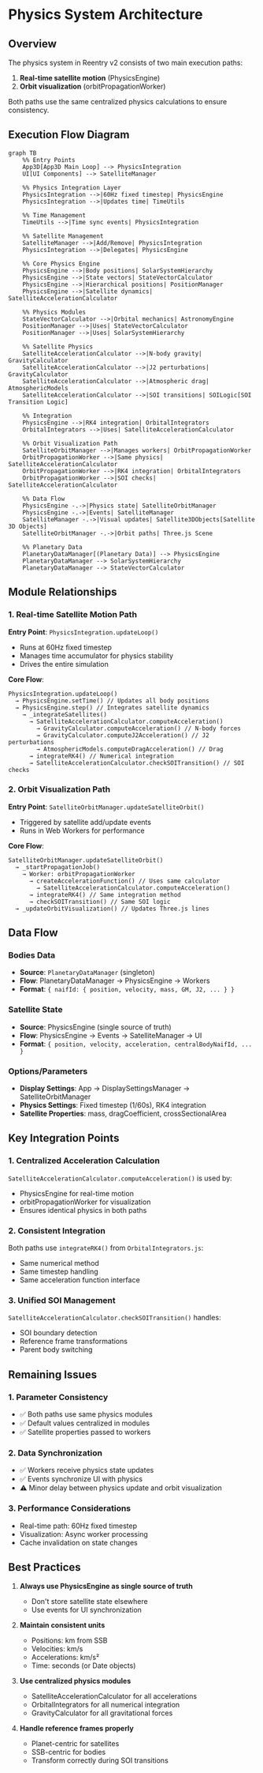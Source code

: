 # Physics System Architecture

## Overview

The physics system in Reentry v2 consists of two main execution paths:
1. **Real-time satellite motion** (PhysicsEngine)
2. **Orbit visualization** (orbitPropagationWorker)

Both paths use the same centralized physics calculations to ensure consistency.

## Execution Flow Diagram

```mermaid
graph TB
    %% Entry Points
    App3D[App3D Main Loop] --> PhysicsIntegration
    UI[UI Components] --> SatelliteManager
    
    %% Physics Integration Layer
    PhysicsIntegration -->|60Hz fixed timestep| PhysicsEngine
    PhysicsIntegration -->|Updates time| TimeUtils
    
    %% Time Management
    TimeUtils -->|Time sync events| PhysicsIntegration
    
    %% Satellite Management
    SatelliteManager -->|Add/Remove| PhysicsIntegration
    PhysicsIntegration -->|Delegates| PhysicsEngine
    
    %% Core Physics Engine
    PhysicsEngine -->|Body positions| SolarSystemHierarchy
    PhysicsEngine -->|State vectors| StateVectorCalculator
    PhysicsEngine -->|Hierarchical positions| PositionManager
    PhysicsEngine -->|Satellite dynamics| SatelliteAccelerationCalculator
    
    %% Physics Modules
    StateVectorCalculator -->|Orbital mechanics| AstronomyEngine
    PositionManager -->|Uses| StateVectorCalculator
    PositionManager -->|Uses| SolarSystemHierarchy
    
    %% Satellite Physics
    SatelliteAccelerationCalculator -->|N-body gravity| GravityCalculator
    SatelliteAccelerationCalculator -->|J2 perturbations| GravityCalculator
    SatelliteAccelerationCalculator -->|Atmospheric drag| AtmosphericModels
    SatelliteAccelerationCalculator -->|SOI transitions| SOILogic[SOI Transition Logic]
    
    %% Integration
    PhysicsEngine -->|RK4 integration| OrbitalIntegrators
    OrbitalIntegrators -->|Uses| SatelliteAccelerationCalculator
    
    %% Orbit Visualization Path
    SatelliteOrbitManager -->|Manages workers| OrbitPropagationWorker
    OrbitPropagationWorker -->|Same physics| SatelliteAccelerationCalculator
    OrbitPropagationWorker -->|RK4 integration| OrbitalIntegrators
    OrbitPropagationWorker -->|SOI checks| SatelliteAccelerationCalculator
    
    %% Data Flow
    PhysicsEngine -.->|Physics state| SatelliteOrbitManager
    PhysicsEngine -.->|Events| SatelliteManager
    SatelliteManager -.->|Visual updates| Satellite3DObjects[Satellite 3D Objects]
    SatelliteOrbitManager -.->|Orbit paths| Three.js Scene
    
    %% Planetary Data
    PlanetaryDataManager[(Planetary Data)] --> PhysicsEngine
    PlanetaryDataManager --> SolarSystemHierarchy
    PlanetaryDataManager --> StateVectorCalculator
```

## Module Relationships

### 1. Real-time Satellite Motion Path

**Entry Point**: `PhysicsIntegration.updateLoop()`
- Runs at 60Hz fixed timestep
- Manages time accumulator for physics stability
- Drives the entire simulation

**Core Flow**:
```
PhysicsIntegration.updateLoop()
  → PhysicsEngine.setTime() // Updates all body positions
  → PhysicsEngine.step() // Integrates satellite dynamics
    → _integrateSatellites()
      → SatelliteAccelerationCalculator.computeAcceleration()
        → GravityCalculator.computeAcceleration() // N-body forces
        → GravityCalculator.computeJ2Acceleration() // J2 perturbations
        → AtmosphericModels.computeDragAcceleration() // Drag
      → integrateRK4() // Numerical integration
      → SatelliteAccelerationCalculator.checkSOITransition() // SOI checks
```

### 2. Orbit Visualization Path

**Entry Point**: `SatelliteOrbitManager.updateSatelliteOrbit()`
- Triggered by satellite add/update events
- Runs in Web Workers for performance

**Core Flow**:
```
SatelliteOrbitManager.updateSatelliteOrbit()
  → _startPropagationJob()
    → Worker: orbitPropagationWorker
      → createAccelerationFunction() // Uses same calculator
        → SatelliteAccelerationCalculator.computeAcceleration()
      → integrateRK4() // Same integration method
      → checkSOITransition() // Same SOI logic
  → _updateOrbitVisualization() // Updates Three.js lines
```

## Data Flow

### Bodies Data
- **Source**: `PlanetaryDataManager` (singleton)
- **Flow**: PlanetaryDataManager → PhysicsEngine → Workers
- **Format**: `{ naifId: { position, velocity, mass, GM, J2, ... } }`

### Satellite State
- **Source**: PhysicsEngine (single source of truth)
- **Flow**: PhysicsEngine → Events → SatelliteManager → UI
- **Format**: `{ position, velocity, acceleration, centralBodyNaifId, ... }`

### Options/Parameters
- **Display Settings**: App → DisplaySettingsManager → SatelliteOrbitManager
- **Physics Settings**: Fixed timestep (1/60s), RK4 integration
- **Satellite Properties**: mass, dragCoefficient, crossSectionalArea

## Key Integration Points

### 1. Centralized Acceleration Calculation
`SatelliteAccelerationCalculator.computeAcceleration()` is used by:
- PhysicsEngine for real-time motion
- orbitPropagationWorker for visualization
- Ensures identical physics in both paths

### 2. Consistent Integration
Both paths use `integrateRK4()` from `OrbitalIntegrators.js`:
- Same numerical method
- Same timestep handling
- Same acceleration function interface

### 3. Unified SOI Management
`SatelliteAccelerationCalculator.checkSOITransition()` handles:
- SOI boundary detection
- Reference frame transformations
- Parent body switching

## Remaining Issues

### 1. Parameter Consistency
- ✅ Both paths use same physics modules
- ✅ Default values centralized in modules
- ✅ Satellite properties passed to workers

### 2. Data Synchronization
- ✅ Workers receive physics state updates
- ✅ Events synchronize UI with physics
- ⚠️ Minor delay between physics update and orbit visualization

### 3. Performance Considerations
- Real-time path: 60Hz fixed timestep
- Visualization: Async worker processing
- Cache invalidation on state changes

## Best Practices

1. **Always use PhysicsEngine as single source of truth**
   - Don't store satellite state elsewhere
   - Use events for UI synchronization

2. **Maintain consistent units**
   - Positions: km from SSB
   - Velocities: km/s
   - Accelerations: km/s²
   - Time: seconds (or Date objects)

3. **Use centralized physics modules**
   - SatelliteAccelerationCalculator for all accelerations
   - OrbitalIntegrators for all numerical integration
   - GravityCalculator for all gravitational forces

4. **Handle reference frames properly**
   - Planet-centric for satellites
   - SSB-centric for bodies
   - Transform correctly during SOI transitions